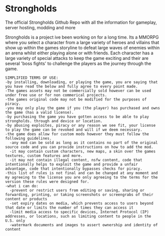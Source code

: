 # Strongholds
The official Strongholds Github Repo with all the information for gameplay, server hosting, modding and more

Strongholds is a project ive been working on for a long time.
Its a MMORPG where you select a character from a large variety of heroes and villains that show up within the games storyline to defeat large waves of enemies within an arena whilst either playing alone or with friends. Each character has a large variety of special attacks to keep the game exciting and their are several 'boss fights' to challenge the players as the journey through the game.
```
SIMPLIFIED TERMS OF USE:
-by installing, downloading, or playing the game, you are saying that you have read the below and fully agree to every point made.
-The games assets may not be commercially sold however can be used under free use or for non commerical projects.
-the games original code may not be modified for the purposes of piracy.
-you may only play the game if you (the player) has purchased and owns the game (has a valid license).
-by purchasing the game you have gotten access to be able to play strongholds. through and device or location.
-by abusing exploites, piracy or any reason we see fit, your license to play the game can be revoked and will if we deem necessary.
-the game does allow for custom mods however they must follow the following guidelines.
  -any mod can be sold as long as it contains no part of the original source code and you can provide instructions on how to add the mod.
  -it may contain custom characters, new maps, a skin over the games textures, custom features and more.
  -it may not contain illegal content, nsfw content, code that intentionally helps to exploit the game and provide a unfair advantage, code that intentionally bypasses checks for piracy.
-this list of rules is not final and can be changed at any moment and my agreeing to the license you are only agreeing to the terms for the version these rules were designed for.
-what i can do:
  -prevent or restrict users from editing or saving, sharing or forwarding, printing, or taking screenshots or screengrabs of their content or products
  -set expiry dates on media, which prevents access to users beyond that date or limits the number of times they can access it
  -limit media access to specific devices, Internet Protocol (IP) addresses, or locations, such as limiting content to people in the U.S. only
  -watermark documents and images to assert ownership and identity of content
```
